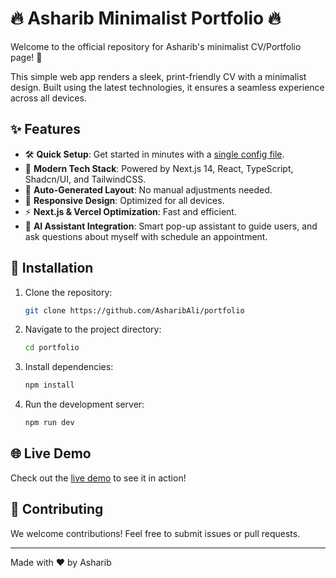# 🔥 Asharib Minimalist Portfolio 🔥

Welcome to the official repository for Asharib's minimalist CV/Portfolio page! 🚀

This simple web app renders a sleek, print-friendly CV with a minimalist design. Built using the latest technologies, it ensures a seamless experience across all devices.

## ✨ Features

- 🛠️ **Quick Setup**: Get started in minutes with a [single config file](./src/data/resume-data.tsx).
- 🚀 **Modern Tech Stack**: Powered by Next.js 14, React, TypeScript, Shadcn/UI, and TailwindCSS.
- 🎨 **Auto-Generated Layout**: No manual adjustments needed.
- 📱 **Responsive Design**: Optimized for all devices.
- ⚡ **Next.js & Vercel Optimization**: Fast and efficient.
- 🤖 **AI Assistant Integration**: Smart pop-up assistant to guide users, and ask questions about myself with schedule an appointment.

## 🔧 Installation

1. Clone the repository:
   ```bash
   git clone https://github.com/AsharibAli/portfolio
   ```
2. Navigate to the project directory:
   ```bash
   cd portfolio
   ```
3. Install dependencies:
   ```bash
   npm install
   ```
4. Run the development server:
   ```bash
   npm run dev
   ```

## 🌐 Live Demo

Check out the [live demo](https://www.asharib.xyz/) to see it in action!

## 🙌 Contributing

We welcome contributions! Feel free to submit issues or pull requests.

---

Made with ❤️ by Asharib